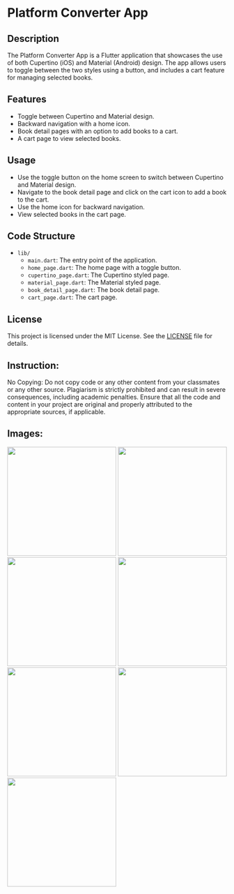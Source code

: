 # Platform Converter App

## Description
The Platform Converter App is a Flutter application that showcases the use of both Cupertino (iOS) and Material (Android) design. The app allows users to toggle between the two styles using a button, and includes a cart feature for managing selected books. 

## Features
- Toggle between Cupertino and Material design.
- Backward navigation with a home icon.
- Book detail pages with an option to add books to a cart.
- A cart page to view selected books.

## Usage
- Use the toggle button on the home screen to switch between Cupertino and Material design.
- Navigate to the book detail page and click on the cart icon to add a book to the cart.
- Use the home icon for backward navigation.
- View selected books in the cart page.

## Code Structure
- `lib/`
  - `main.dart`: The entry point of the application.
  - `home_page.dart`: The home page with a toggle button.
  - `cupertino_page.dart`: The Cupertino styled page.
  - `material_page.dart`: The Material styled page.
  - `book_detail_page.dart`: The book detail page.
  - `cart_page.dart`: The cart page.

## License
This project is licensed under the MIT License. See the [LICENSE](LICENSE) file for details.


## Instruction:
No Copying: Do not copy code or any other content from your classmates or any other source. Plagiarism is strictly prohibited and can result in severe consequences, including academic penalties. Ensure that all the code and content in your project are original and properly attributed to the appropriate sources, if applicable.

## Images:

<img src="https://github.com/aarchimaniya/Platform_Converter/assets/128701780/c707df0f-add9-4172-a8f4-3a8ac2a570ea" width="250">
<img src="https://github.com/aarchimaniya/Platform_Converter/assets/128701780/c0ac1ece-4a3a-4a5a-8d27-5dd50bc43d54" width="250">
<img src="https://github.com/aarchimaniya/Platform_Converter/assets/128701780/ec863699-11a8-407e-aef2-520f05a073bc" width="250">
<img src="https://github.com/aarchimaniya/Platform_Converter/assets/128701780/a0c943c6-3d9a-4588-807b-ef0ac559afff" width="250">
<img src="https://github.com/aarchimaniya/Platform_Converter/assets/128701780/adaabea6-87d8-465c-b943-c9582d3d0f03" width="250">
<img src="https://github.com/aarchimaniya/Platform_Converter/assets/128701780/14c2a172-2d0b-4971-b66d-ec4422e80965" width="250">
<img src="https://github.com/aarchimaniya/Platform_Converter/assets/128701780/14c2a172-2d0b-4971-b66d-ec4422e80965" width="250">




